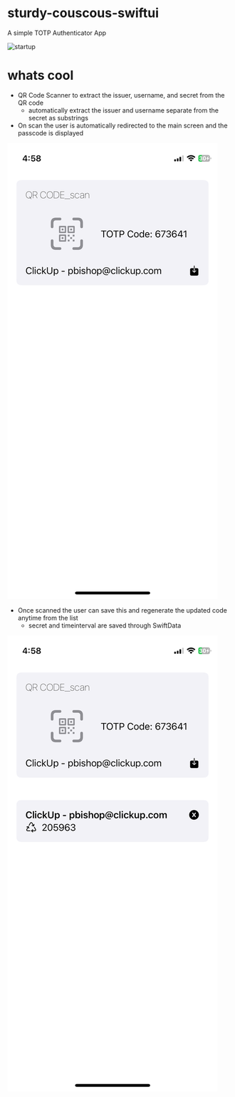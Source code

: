 # sturdy-couscous-swiftui

A simple TOTP Authenticator App

![startup](https://github.com/Pierre81385/sturdy-couscous-swiftui/blob/main/assets/Screenshot%202024-07-06%20at%205.03.24%E2%80%AFPM.png?raw=true)

# whats cool

- QR Code Scanner to extract the issuer, username, and secret from the QR code
    + automatically extract the issuer and username separate from the secret as substrings
- On scan the user is automatically redirected to the main screen and the passcode is displayed

![scanned](https://github.com/Pierre81385/sturdy-couscous-swiftui/blob/main/assets/IMG_8660.PNG?raw=true)

- Once scanned the user can save this and regenerate the updated code anytime from the list
    + secret and timeinterval are saved through SwiftData 

![saved](https://github.com/Pierre81385/sturdy-couscous-swiftui/blob/main/assets/IMG_8659.PNG?raw=true)
